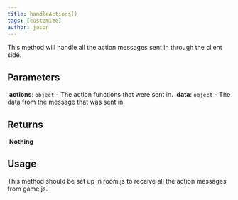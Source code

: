 ```yaml
---
title: handleActions()
tags: [customize]
author: jason
---
```

This method will handle all the action messages sent in through the client side.
​
## Parameters
​
**actions**: `object` - The action functions that were sent in.
​
**data**: `object` - The data from the message that was sent in.
​
## Returns
​
**Nothing**
​
## Usage
This method should be set up in room.js to receive all the action messages from game.js.
